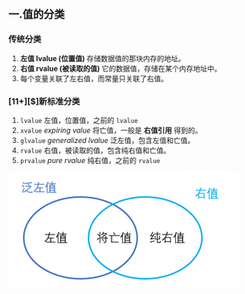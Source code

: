 ## 一.值的分类
### 传统分类
1.	**左值 lvalue (位置值)** 存储数据值的那块内存的地址。
2.	**右值 rvalue (被读取的值)** 它的数据值，存储在某个内存地址中。
3.	每个变量关联了左右值，而常量只关联了右值。

### \[11+\][$]新标准分类
1.	`lvalue` 左值，位置值，之前的 `lvalue`
2.	`xvalue` *expiring value* 将亡值，一般是 **右值引用** 得到的。
3.	`glvalue` *generalized lvalue* 泛左值，包含左值和亡值。
4.	`rvalue` 右值，被读取的值，包含纯右值和亡值。
5.	`prvalue` *pure rvalue* 纯右值，之前的 `rvalue`

![](../../../images/值的类型.png)

